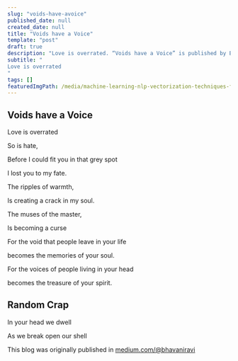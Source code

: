 ```yaml
---
slug: "voids-have-avoice"
published_date: null
created_date: null
title: "Voids have a Voice"
template: "post"
draft: true
description: "Love is overrated. “Voids have a Voice” is published by Bhavani Ravi"
subtitle: "
Love is overrated
"
tags: []
featuredImgPath: /media/machine-learning-nlp-vectorization-techniques-featured.png
---
```

## Voids have a Voice

Love is overrated

So is hate,

Before I could fit you in that grey spot

I lost you to my fate.

The ripples of warmth, 

Is creating a crack in my soul.

The muses of the master,

Is becoming a curse

For the void that people leave in your life

becomes the memories of your soul.

For the voices of people living in your head

becomes the treasure of your spirit.

  

## Random Crap

In your head we dwell

As we break open our shell

This blog was originally published in [medium.com/@bhavaniravi](https://medium.com/@bhavaniravi)
